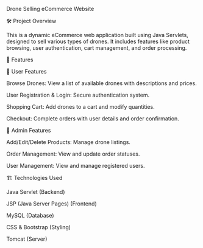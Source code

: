 Drone Selling eCommerce Website

🛠️ Project Overview

This is a dynamic eCommerce web application built using Java Servlets, designed to sell various types of drones. It includes features like product browsing, user authentication, cart management, and order processing.

🎯 Features

🌟 User Features

Browse Drones: View a list of available drones with descriptions and prices.

User Registration & Login: Secure authentication system.

Shopping Cart: Add drones to a cart and modify quantities.

Checkout: Complete orders with user details and order confirmation.

🔧 Admin Features

Add/Edit/Delete Products: Manage drone listings.

Order Management: View and update order statuses.

User Management: View and manage registered users.

🏗️ Technologies Used

Java Servlet (Backend)

JSP (Java Server Pages) (Frontend)

MySQL (Database)

CSS & Bootstrap (Styling)

Tomcat (Server)
